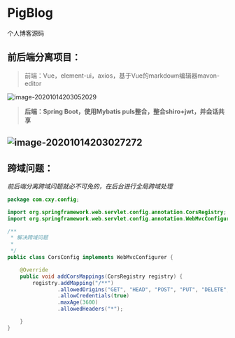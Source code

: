 # PigBlog
个人博客源码

## 前后端分离项目：

> 前端：Vue，element-ui，axios，基于Vue的markdown编辑器mavon-editor 

![image-20201014203052029](C:\Users\Administrator\AppData\Roaming\Typora\typora-user-images\image-20201014203052029.png)

> **后端：Spring Boot，使用Mybatis puls整合，整合shiro+jwt，并会话共享**

## ![image-20201014203027272](C:\Users\Administrator\AppData\Roaming\Typora\typora-user-images\image-20201014203027272.png)

## 跨域问题：

*前后端分离跨域问题就必不可免的，在后台进行全局跨域处理*

~~~java
package com.cxy.config;

import org.springframework.web.servlet.config.annotation.CorsRegistry;
import org.springframework.web.servlet.config.annotation.WebMvcConfigurer;

/**
 * 解决跨域问题
 *
 */
public class CorsConfig implements WebMvcConfigurer {

    @Override
    public void addCorsMappings(CorsRegistry registry) {
        registry.addMapping("/**")
                .allowedOrigins("GET", "HEAD", "POST", "PUT", "DELETE", "OPTIONS")
                .allowCredentials(true)
                .maxAge(3600)
                .allowedHeaders("*");

    }
}

~~~





